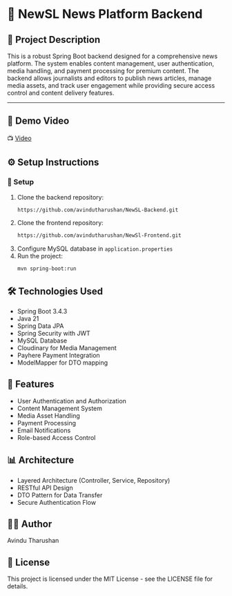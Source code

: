 # 📰 NewSL News Platform Backend
## 📝 Project Description
This is a robust Spring Boot backend designed for a comprehensive news platform. The system enables content management, user authentication, media handling, and payment processing for premium content. The backend allows journalists and editors to publish news articles, manage media assets, and track user engagement while providing secure access control and content delivery features.

---
## 🎥 Demo Video
📺 [Video]([https://youtu.be/your-video-link](https://www.youtube.com/watch?v=x4TEWn89nKQ))

## ⚙️ Setup Instructions

### 🔧  Setup
1. Clone the backend repository:
   ```bash
   https://github.com/avindutharushan/NewSL-Backend.git
   ```
1. Clone the frontend repository:
   ```bash
   https://github.com/avindutharushan/NewSl-Frontend.git
   ```
2. Configure MySQL database in `application.properties`
3. Run the project:
   ```bash
   mvn spring-boot:run
   ```

## 🛠️ Technologies Used
- Spring Boot 3.4.3
- Java 21
- Spring Data JPA
- Spring Security with JWT
- MySQL Database
- Cloudinary for Media Management
- Payhere Payment Integration
- ModelMapper for DTO mapping

## 🌟 Features
- User Authentication and Authorization
- Content Management System
- Media Asset Handling
- Payment Processing
- Email Notifications
- Role-based Access Control

## 📊 Architecture
- Layered Architecture (Controller, Service, Repository)
- RESTful API Design
- DTO Pattern for Data Transfer
- Secure Authentication Flow

## 👨‍💻 Author
Avindu Tharushan

## 📄 License
This project is licensed under the MIT License - see the LICENSE file for details.
